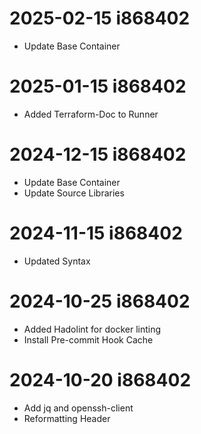 # 2025-02-15 i868402
* Update Base Container

# 2025-01-15 i868402
* Added Terraform-Doc to Runner

# 2024-12-15 i868402
* Update Base Container
* Update Source Libraries

# 2024-11-15 i868402
* Updated Syntax

# 2024-10-25 i868402
* Added Hadolint for docker linting
* Install Pre-commit Hook Cache

# 2024-10-20 i868402
* Add jq and openssh-client
* Reformatting Header
